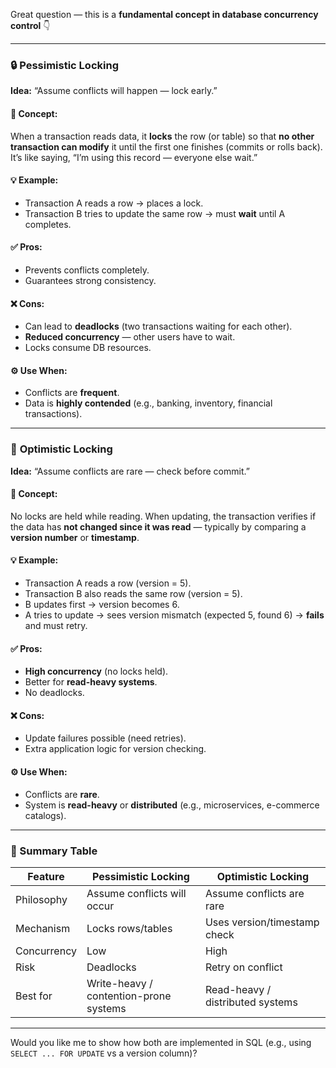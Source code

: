 Great question — this is a **fundamental concept in database concurrency control** 👇

---

### 🔒 **Pessimistic Locking**

**Idea:**
“Assume conflicts will happen — lock early.”

#### 🧠 Concept:

When a transaction reads data, it **locks** the row (or table) so that **no other transaction can modify** it until the first one finishes (commits or rolls back).
It’s like saying, “I’m using this record — everyone else wait.”

#### 💡 Example:

* Transaction A reads a row → places a lock.
* Transaction B tries to update the same row → must **wait** until A completes.

#### ✅ Pros:

* Prevents conflicts completely.
* Guarantees strong consistency.

#### ❌ Cons:

* Can lead to **deadlocks** (two transactions waiting for each other).
* **Reduced concurrency** — other users have to wait.
* Locks consume DB resources.

#### ⚙️ Use When:

* Conflicts are **frequent**.
* Data is **highly contended** (e.g., banking, inventory, financial transactions).

---

### 🚀 **Optimistic Locking**

**Idea:**
“Assume conflicts are rare — check before commit.”

#### 🧠 Concept:

No locks are held while reading.
When updating, the transaction verifies if the data has **not changed since it was read** — typically by comparing a **version number** or **timestamp**.

#### 💡 Example:

* Transaction A reads a row (version = 5).
* Transaction B also reads the same row (version = 5).
* B updates first → version becomes 6.
* A tries to update → sees version mismatch (expected 5, found 6) → **fails** and must retry.

#### ✅ Pros:

* **High concurrency** (no locks held).
* Better for **read-heavy systems**.
* No deadlocks.

#### ❌ Cons:

* Update failures possible (need retries).
* Extra application logic for version checking.

#### ⚙️ Use When:

* Conflicts are **rare**.
* System is **read-heavy** or **distributed** (e.g., microservices, e-commerce catalogs).

---

### 🧾 Summary Table

| Feature     | Pessimistic Locking                    | Optimistic Locking               |
| ----------- | -------------------------------------- | -------------------------------- |
| Philosophy  | Assume conflicts will occur            | Assume conflicts are rare        |
| Mechanism   | Locks rows/tables                      | Uses version/timestamp check     |
| Concurrency | Low                                    | High                             |
| Risk        | Deadlocks                              | Retry on conflict                |
| Best for    | Write-heavy / contention-prone systems | Read-heavy / distributed systems |

---

Would you like me to show how both are implemented in SQL (e.g., using `SELECT ... FOR UPDATE` vs a version column)?
